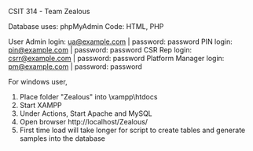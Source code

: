CSIT 314 - Team Zealous

Database uses: phpMyAdmin
Code: HTML, PHP

User Admin login: ua@example.com | password: password
PIN login: pin@example.com | password: password
CSR Rep login: csrr@example.com | password: password
Platform Manager login: pm@example.com | password: password

For windows user,
  1. Place folder "Zealous" into \xampp\htdocs
  2. Start XAMPP
  3. Under Actions, Start Apache and MySQL
  4. Open browser http://localhost/Zealous/
  5. First time load will take longer for script to create tables and generate samples into the database


